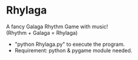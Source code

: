 # Rhylaga
A fancy Galaga Rhythm Game with music!  
(Rhythm + Galaga = Rhylaga)  
  
* "python Rhylaga.py" to execute the program.  
* Requirement: python & pygame module needed.
